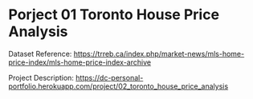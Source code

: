 # Porject 01 Toronto House Price Analysis
Dataset Reference: https://trreb.ca/index.php/market-news/mls-home-price-index/mls-home-price-index-archive

Project Description: https://dc-personal-portfolio.herokuapp.com/project/02_toronto_house_price_analysis
